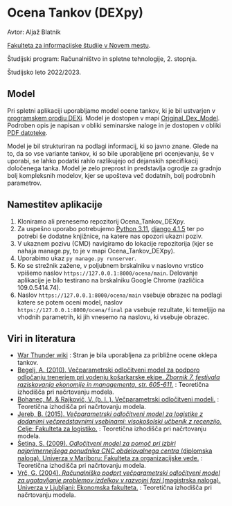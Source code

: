 # Ocena Tankov (DEXpy)

Avtor: Aljaž Blatnik

[Fakulteta za informacijske študije v Novem mestu](https://www.fis.unm.si/).

Študijski program: Računalništvo in spletne tehnologije, 2. stopnja.

Študijsko leto 2022/2023.

## Model

Pri spletni aplikaciji uporabljamo model ocene tankov, ki je bil ustvarjen v [programskem orodju DEXi](https://kt.ijs.si/MarkoBohanec/dexi.html). Model je dostopen v mapi [Original_Dex_Model](https://github.com/ABlatnik5/Ocena_Tankov_DEXpy/tree/main/Original_Dex_Model). Podroben opis je napisan v obliki seminarske naloge in je dostopen v obliki [PDF datoteke](https://github.com/ABlatnik5/Ocena_Tankov_DEXpy/blob/main/ABlatnik_Ocena_Tankov_2023.pdf).

Model je bil strukturiran na podlagi informacij, ki so javno znane. Glede na to, da so vse variante tankov, ki so bile uporabljene pri ocenjevanju, še v uporabi, se lahko podatki rahlo razlikujejo od dejanskih specifikacij določenega tanka. Model je zelo preprost in predstavlja ogrodje za gradnjo bolj kompleksnih modelov, kjer se upošteva več dodatnih, bolj podrobnih parametrov.
 
## Namestitev aplikacije

1. Kloniramo ali prenesemo repozitorij Ocena_Tankov_DEXpy.
2. Za uspešno uporabo potrebujemo [Python 3.11](https://www.python.org/downloads/release/python-3110/), [django 4.1.5](https://docs.djangoproject.com/en/4.1/topics/install/) ter po potrebi še dodatne knjižnice, na katere nas opozori ukazni poziv.
3. V ukaznem pozivu (CMD) navigiramo do lokacije repozitorija (kjer se nahaja manage.py, to je v mapi Ocena_Tankov_DEXpy).
4. Uporabimo ukaz `py manage.py runserver`.
5. Ko se strežnik zažene, v poljubnem brskalniku v naslovno vrstico vpišemo naslov `https://127.0.0.1:8000/ocena/main`. Delovanje aplikacije je bilo testirano na brskalniku Google Chrome (različica 109.0.5414.74).
6. Naslov `https://127.0.0.1:8000/ocena/main` vsebuje obrazec na podlagi katere se potem oceni model, naslov `https://127.0.0.1:8000/ocena/final` pa vsebuje rezultate, ki temeljijo na vhodnih parametrih, ki jih vnesemo na naslovu, ki vsebuje obrazec.

## Viri in literatura

- [War Thunder wiki](https://wiki.warthunder.com/Ground_vehicles) : Stran je bila uporabljena za približne ocene oklepa tankov.
- [Begelj, A. (2010). Večparametrski odločitveni model za podporo odločanju trenerjem pri vodenju košarkarske ekipe. *Zbornik 7. festivala raziskovanja ekonomije in managementa, str. 605-611.*](https://www.fm-kp.si/zalozba/ISBN/978-961-266-122-9/prispevki/070.pdf) : Teoretična izhodišča pri načrtovanju modela. 
- [Bohanec, M. & Rajkovič, V. (b. l. ). Večparametrski odločitveni modeli.](https://kt.ijs.si/MarkoBohanec/org95/) : Teoretična izhodišča pri načrtovanju modela. 
- [Jereb, B. (2015). *Večparametrski odločitveni model za logistike z dodanimi večpredstavnimi vsebinami: visokošolski učbenik z recenzijo.* Celje: Fakulteta za logistiko.](http://labinf.fl.uni-mb.si/vecparametrski-odlocitveni-model/VPOM.pdf) : Teoretična izhodišča pri načrtovanju modela. 
- [Šetina, S. (2009). *Odločitveni model za pomoč pri izbiri najprimernejšega ponudnika CNC obdelovalnega centra* (diplomska naloga). Univerza v Mariboru: Fakulteta za organizacijske vede.](https://core.ac.uk/reader/67531520) : Teoretična izhodišča pri načrtovanju modela. 
- [Vrč, G. (2004). *Računalniško podprt večparametrski odločitveni model za ugotavljanje problemov izdelkov v razvojni fazi* (magistrska naloga). Univerza v Ljubljani: Ekonomska fakulteta.](http://www.cek.ef.uni-lj.si/magister/verc390.pdf) : Teoretična izhodišča pri načrtovanju modela. 
